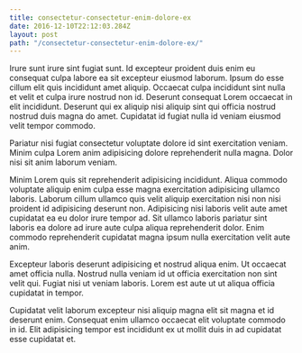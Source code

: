 ```yaml
---
title: consectetur-consectetur-enim-dolore-ex
date: 2016-12-10T22:12:03.284Z
layout: post
path: "/consectetur-consectetur-enim-dolore-ex/"
---
```


Irure sunt irure sint fugiat sunt. Id excepteur proident duis enim eu consequat culpa labore ea sit excepteur eiusmod laborum. Ipsum do esse cillum elit quis incididunt amet aliquip. Occaecat culpa incididunt sint nulla et velit et culpa irure nostrud non id. Deserunt consequat Lorem occaecat in elit incididunt. Deserunt qui ex aliquip nisi aliquip sint qui officia nostrud nostrud duis magna do amet. Cupidatat id fugiat nulla id veniam eiusmod velit tempor commodo.

Pariatur nisi fugiat consectetur voluptate dolore id sint exercitation veniam. Minim culpa Lorem anim adipisicing dolore reprehenderit nulla magna. Dolor nisi sit anim laborum veniam.

Minim Lorem quis sit reprehenderit adipisicing incididunt. Aliqua commodo voluptate aliquip enim culpa esse magna exercitation adipisicing ullamco laboris. Laborum cillum ullamco quis velit aliquip exercitation nisi non nisi proident id adipisicing deserunt non. Adipisicing nisi laboris velit aute amet cupidatat ea eu dolor irure tempor ad. Sit ullamco laboris pariatur sint laboris ea dolore ad irure aute culpa aliqua reprehenderit dolor. Enim commodo reprehenderit cupidatat magna ipsum nulla exercitation velit aute anim.

Excepteur laboris deserunt adipisicing et nostrud aliqua enim. Ut occaecat amet officia nulla. Nostrud nulla veniam id ut officia exercitation non sint velit qui. Fugiat nisi ut veniam laboris. Lorem est aute ut ut aliqua officia cupidatat in tempor.

Cupidatat velit laborum excepteur nisi aliquip magna elit sit magna et id deserunt enim. Consequat enim ullamco occaecat elit voluptate commodo in id. Elit adipisicing tempor est incididunt ex ut mollit duis in ad cupidatat esse cupidatat et.